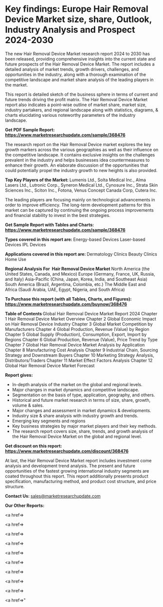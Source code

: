 # Key findings: Europe Hair Removal Device Market size, share, Outlook, Industry Analysis and Prospect 2024-2030

The new Hair Removal Device Market research report 2024 to 2030 has been released, providing comprehensive insights into the current state and future prospects of the Hair Removal Device Market. The report includes a detailed analysis of market trends, growth drivers, challenges, and opportunities in the industry, along with a thorough examination of the competitive landscape and market share analysis of the leading players in the market.

This report is detailed sketch of the business sphere in terms of current and future trends driving the profit matrix. The Hair Removal Device Market report also indicates a point-wise outline of market share, market size, industry partakers, and regional landscape along with statistics, diagrams, &amp; charts elucidating various noteworthy parameters of the industry landscape.

<strong><b>Get PDF Sample Report: <a href=https://www.marketresearchupdate.com/sample/368476>https://www.marketresearchupdate.com/sample/368476</a></b></strong>

The research report on the Hair Removal Device market explores the key growth markers across the various geographies as well as their influence on the competitive landscape. It contains exclusive insights on the challenges prevalent in the industry and helps businesses idea countermeasures to enhance their growth. An elaborate discussion of the opportunities that could potentially propel the industry growth to new heights is also provided.

<strong><b>Top Key Players of the Market:
</b></strong>Lumenis Ltd., Solta Medical Inc., Alma Lasers Ltd., Lutronic Corp., Syneron Medical Ltd., Cynosure Inc., Strata Skin Sciences Inc., Sciton Inc., Fotona, Venus Concept Canada Corp, Cutera Inc.<strong><b>
</b></strong>

The leading players are focusing mainly on technological advancements in order to improve efficiency. The long-term development patterns for this market can be captured by continuing the ongoing process improvements and financial stability to invest in the best strategies.

<strong><b>Get Sample Report with Tables and Charts: <a href=https://www.marketresearchupdate.com/sample/368476>https://www.marketresearchupdate.com/sample/368476</a></b></strong>

<strong><b>Types covered in this report are:
</b></strong>Energy-based Devices
Laser-based Devices
IPL Devices<strong><b>
</b></strong>

<strong><b>Applications covered in this report are:
</b></strong>Dermatology Clinics
Beauty Clinics
Home Use<strong><b>
</b></strong>

<strong><b>Regional Analysis For  Hair Removal Device Market</b></strong><strong><b>
</b></strong>North America (the United States, Canada, and Mexico)
Europe (Germany, France, UK, Russia, and Italy)
Asia-Pacific (China, Japan, Korea, India, and Southeast Asia)
South America (Brazil, Argentina, Colombia, etc.)
The Middle East and Africa (Saudi Arabia, UAE, Egypt, Nigeria, and South Africa)

<strong><b>To Purchase this report (with all Tables, Charts, and Figures): <a href=https://www.marketresearchupdate.com/buynow/368476>https://www.marketresearchupdate.com/buynow/368476</a></b></strong>

<strong><b>Table of Contents</b></strong><strong><b>
</b></strong>Global Hair Removal Device Market Report 2024
Chapter 1 Hair Removal Device Market Overview
Chapter 2 Global Economic Impact on Hair Removal Device Industry
Chapter 3 Global Market Competition by Manufacturers
Chapter 4 Global Production, Revenue (Value) by Region
Chapter 5 Global Supply (Production), Consumption, Export, Import by Regions
Chapter 6 Global Production, Revenue (Value), Price Trend by Type
Chapter 7 Global Hair Removal Device Market Analysis by Application
Chapter 8 Manufacturing Cost Analysis
Chapter 9 Industrial Chain, Sourcing Strategy and Downstream Buyers
Chapter 10 Marketing Strategy Analysis, Distributors/Traders
Chapter 11 Market Effect Factors Analysis
Chapter 12 Global Hair Removal Device Market Forecast

<strong><b>Report gives:</b></strong>

- In-depth analysis of the market on the global and regional levels.
- Major changes in market dynamics and competitive landscape.
- Segmentation on the basis of type, application, geography, and others.
- Historical and future market research in terms of size, share, growth, volume &amp; sales.
- Major changes and assessment in market dynamics &amp; developments.
- Industry size &amp; share analysis with industry growth and trends.
- Emerging key segments and regions
- Key business strategies by major market players and their key methods.
- The research report covers size, share, trends, and growth analysis of the Hair Removal Device Market on the global and regional level.

<strong><b>Get discount on this report: <a href=https://www.marketresearchupdate.com/discount/368476>https://www.marketresearchupdate.com/discount/368476</a></b></strong>

At last, the Hair Removal Device Market report includes investment come analysis and development trend analysis. The present and future opportunities of the fastest growing international industry segments are coated throughout this report. This report additionally presents product specification, manufacturing method, and product cost structure, and price structure.

<strong><b>Contact Us:
</b></strong>sales@marketresearchupdate.com

<strong>Our Other Reports:</strong>

<a href=></a>

<a href=></a>

<a href=></a>

<a href=></a>

<a href=></a>

<a href=></a>

<a href=></a>

<a href=></a>

<a href=></a>

<a href=></a>"
